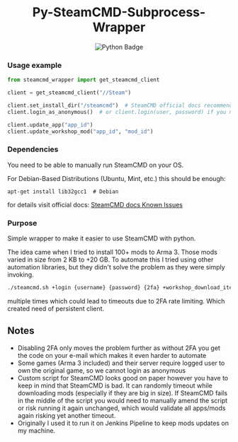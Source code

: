 <h1 align="center">
  <strong>Py-SteamCMD-Subprocess-Wrapper</strong>
</h1>

<div align="center">
  <img src="https://img.shields.io/badge/Python->=3.8-green" alt="Python Badge">
</div>

### Usage example

```python
from steamcmd_wrapper import get_steamcmd_client

client = get_steamcmd_client("//Steam")

client.set_install_dir("/steamcmd")  # SteamCMD official docs recommend setting dir before login 
client.login_as_anonymous()  # or client.login(user, password) if you need to own the game

client.update_app("app_id")
client.update_workshop_mod("app_id", "mod_id")
```

### Dependencies
You need to be able to manually run SteamCMD on your OS.

For Debian-Based Distributions (Ubuntu, Mint, etc.) this should be enough:
```shell
apt-get install lib32gcc1  # Debian
```
for details visit official docs:
[SteamCMD docs Known Issues](https://developer.valvesoftware.com/wiki/SteamCMD#ERROR.21_Failed_to_install_app_.22xxxxxx.22_.28No_subscription.29)

### Purpose
Simple wrapper to make it easier to use SteamCMD with python.

The idea came when I tried to install 100+ mods to Arma 3. Those mods varied in size from 2 KB to +20 GB.
To automate this I tried using other automation libraries, but they didn't solve the problem as they were simply
invoking.
```bash
./steamcmd.sh +login {username} {password} {2fa} +workshop_download_item 107410 450814997 +quit
```
multiple times which could lead to timeouts due to 2FA rate limiting.
Which created need of persistent client.

## Notes
- Disabling 2FA only moves the problem further as without 2FA you get the code on your e-mail
which makes it even harder to automate
- Some games (Arma 3 included) and their server require logged user to own the original game, so we cannot login
as anonymous
- Custom script for SteamCMD looks good on paper however you have to keep in mind that SteamCMD is bad. It can randomly timeout
while downloading mods (especially if they are big in size). If SteamCMD fails in the middle of the script you would
need to manually amend the script or risk running it again unchanged, which would validate all apps/mods again risking 
yet another timeout.
- Originally I used it to run it on Jenkins Pipeline to keep mods updates on my machine.